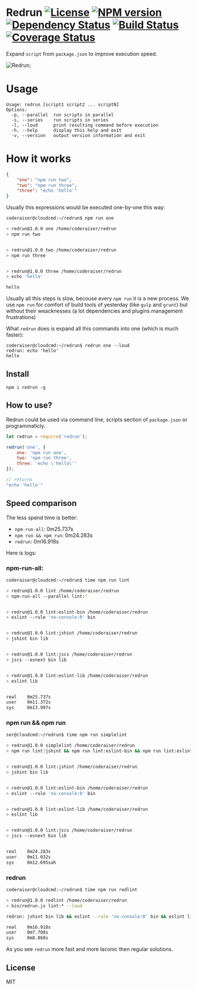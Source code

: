 # Redrun [![License][LicenseIMGURL]][LicenseURL] [![NPM version][NPMIMGURL]][NPMURL] [![Dependency Status][DependencyStatusIMGURL]][DependencyStatusURL] [![Build Status][BuildStatusIMGURL]][BuildStatusURL] [![Coverage Status][CoverageIMGURL]][CoverageURL]

Expand `script` from `package.json` to improve execution speed.

![Redrun](https://github.com/coderaiser/redrun/raw/master/redrun.png "Redrun");

# Usage

```
Usage: redrun [script1 script2 ... scriptN]
Options:
  -p, --parallel  run scripts in parallel
  -s, --series    run scripts in series
  -l, --loud      print resulting command before execution
  -h, --help      display this help and exit
  -v, --version   output version information and exit
```

# How it works

```json
{
    "one": "npm run two",
    "two": "npm run three",
    "three": "echo 'hello'"
}
```

Usually this expressions would be executed one-by-one this way:

```sh
coderaiser@cloudcmd:~/redrun$ npm run one

> redrun@1.0.0 one /home/coderaiser/redrun
> npm run two


> redrun@1.0.0 two /home/coderaiser/redrun
> npm run three


> redrun@1.0.0 three /home/coderaiser/redrun
> echo 'hello'

hello
```

Usually all this steps is slow, becouse every `npm run` it is a new process.
We use `npm run` for comfort of build tools of yesterday (like `gulp` and `grunt`) but without their weacknesses
(a lot dependencies and plugins management frustrations)

What `redrun` does is expand all this commands into one (which is much faster):

```
coderaiser@cloudcmd:~/redrun$ redrun one --loud
redrun: echo 'hello'
hello
```

## Install

```
npm i redrun -g
```

## How to use?

Redrun could be used via command line, scripts section of `package.json` or programmaticly.

```js
let redrun = require('redrun');

redrun('one', {
    one: 'npm run one',
    two: 'npm run three',
    three: 'echo \'hello\''
});

// returns
"echo 'hello'"
```

## Speed comparison
The less spend time is better:

- `npm-run-all`: 0m25.737s
- `npm run && npm run`: 0m24.283s
- `redrun`: 0m16.918s

Here is logs:

### npm-run-all:
```sh
coderaiser@cloudcmd:~/redrun$ time npm run lint

> redrun@1.0.0 lint /home/coderaiser/redrun
> npm-run-all --parallel lint:*


> redrun@1.0.0 lint:eslint-bin /home/coderaiser/redrun
> eslint --rule 'no-console:0' bin


> redrun@1.0.0 lint:jshint /home/coderaiser/redrun
> jshint bin lib


> redrun@1.0.0 lint:jscs /home/coderaiser/redrun
> jscs --esnext bin lib


> redrun@1.0.0 lint:eslint-lib /home/coderaiser/redrun
> eslint lib


real    0m25.737s
user    0m11.372s
sys     0m13.997s
```

### npm run && npm run

```sh
ser@cloudcmd:~/redrun$ time npm run simplelint

> redrun@1.0.0 simplelint /home/coderaiser/redrun
> npm run lint:jshint && npm run lint:eslint-bin && npm run lint:eslint-lib && npm run lint:jscs


> redrun@1.0.0 lint:jshint /home/coderaiser/redrun
> jshint bin lib


> redrun@1.0.0 lint:eslint-bin /home/coderaiser/redrun
> eslint --rule 'no-console:0' bin


> redrun@1.0.0 lint:eslint-lib /home/coderaiser/redrun
> eslint lib


> redrun@1.0.0 lint:jscs /home/coderaiser/redrun
> jscs --esnext bin lib


real    0m24.283s
user    0m11.032s
sys     0m12.695sah
```

### redrun

```sh
coderaiser@cloudcmd:~/redrun$ time npm run redlint

> redrun@1.0.0 redlint /home/coderaiser/redrun
> bin/redrun.js lint:* --loud

redrun: jshint bin lib && eslint --rule 'no-console:0' bin && eslint lib && jscs --esnext bin lib

real    0m16.918s
user    0m7.708s
sys     0m8.868s
```

As you see `redrun` more fast and more laconic then regular solutions.

## License

MIT

[NPMIMGURL]:                https://img.shields.io/npm/v/redrun.svg?style=flat
[BuildStatusIMGURL]:        https://img.shields.io/travis/coderaiser/redrun/master.svg?style=flat
[DependencyStatusIMGURL]:   https://img.shields.io/gemnasium/coderaiser/redrun.svg?style=flat
[LicenseIMGURL]:            https://img.shields.io/badge/license-MIT-317BF9.svg?style=flat
[NPMURL]:                   https://npmjs.org/package/redrun "npm"
[BuildStatusURL]:           https://travis-ci.org/coderaiser/redrun  "Build Status"
[DependencyStatusURL]:      https://gemnasium.com/coderaiser/redrun "Dependency Status"
[LicenseURL]:               https://tldrlegal.com/license/mit-license "MIT License"

[CoverageURL]:              https://coveralls.io/github/coderaiser/redrun?branch=master
[CoverageIMGURL]:           https://coveralls.io/repos/coderaiser/redrun/badge.svg?branch=master&service=github

